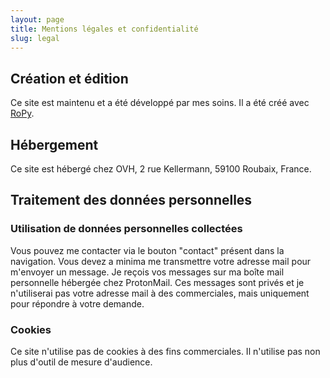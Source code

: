 ```yaml
---
layout: page
title: Mentions légales et confidentialité
slug: legal
---
```


## Création et édition

Ce site est maintenu et a été développé par mes soins.
Il a été créé avec [RoPy](https://git.chezluma.fr/lumadil/python-ssg).

## Hébergement

Ce site est hébergé chez OVH, 2 rue Kellermann, 59100 Roubaix, France.

## Traitement des données personnelles

### Utilisation de données personnelles collectées

Vous pouvez me contacter via le bouton "contact" présent dans la navigation.
Vous devez a minima me transmettre votre adresse mail pour m'envoyer un message.
Je reçois vos messages sur ma boîte mail personnelle hébergée chez ProtonMail.
Ces messages sont privés et je n'utiliserai pas votre adresse mail à des commerciales, mais uniquement pour répondre à votre demande.

### Cookies

Ce site n'utilise pas de cookies à des fins commerciales.
Il n'utilise pas non plus d'outil de mesure d'audience.